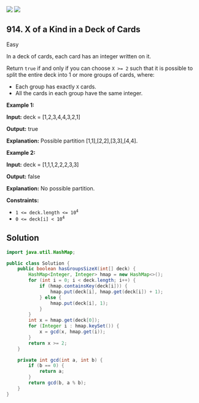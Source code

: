 [![](https://img.shields.io/github/stars/javadev/LeetCode-in-Java?label=Stars&style=flat-square)](https://github.com/javadev/LeetCode-in-Java)
[![](https://img.shields.io/github/forks/javadev/LeetCode-in-Java?label=Fork%20me%20on%20GitHub%20&style=flat-square)](https://github.com/javadev/LeetCode-in-Java/fork)

## 914\. X of a Kind in a Deck of Cards

Easy

In a deck of cards, each card has an integer written on it.

Return `true` if and only if you can choose `X >= 2` such that it is possible to split the entire deck into 1 or more groups of cards, where:

*   Each group has exactly `X` cards.
*   All the cards in each group have the same integer.

**Example 1:**

**Input:** deck = [1,2,3,4,4,3,2,1]

**Output:** true

**Explanation:** Possible partition [1,1],[2,2],[3,3],[4,4].

**Example 2:**

**Input:** deck = [1,1,1,2,2,2,3,3]

**Output:** false

**Explanation:** No possible partition.

**Constraints:**

*   <code>1 <= deck.length <= 10<sup>4</sup></code>
*   <code>0 <= deck[i] < 10<sup>4</sup></code>

## Solution

```java
import java.util.HashMap;

public class Solution {
    public boolean hasGroupsSizeX(int[] deck) {
        HashMap<Integer, Integer> hmap = new HashMap<>();
        for (int i = 0; i < deck.length; i++) {
            if (hmap.containsKey(deck[i])) {
                hmap.put(deck[i], hmap.get(deck[i]) + 1);
            } else {
                hmap.put(deck[i], 1);
            }
        }
        int x = hmap.get(deck[0]);
        for (Integer i : hmap.keySet()) {
            x = gcd(x, hmap.get(i));
        }
        return x >= 2;
    }

    private int gcd(int a, int b) {
        if (b == 0) {
            return a;
        }
        return gcd(b, a % b);
    }
}
```